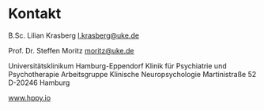 # Kontakt

B.Sc. Lilian Krasberg
l.krasberg@uke.de

Prof. Dr. Steffen Moritz
moritz@uke.de 

Universitätsklinikum Hamburg-Eppendorf
Klinik für Psychiatrie und Psychotherapie
Arbeitsgruppe Klinische Neuropsychologie
Martinistraße 52
D-20246 Hamburg

www.hppy.io